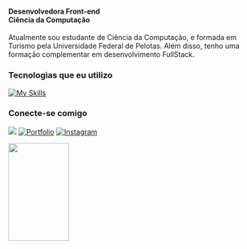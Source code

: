
  <h4><b>Desenvolvedora Front-end</b><br> Ciência da Computação</h4>
 Atualmente sou estudante de Ciência da Computação, e formada em Turismo pela Universidade Federal de Pelotas. Além disso, tenho uma formação complementar em desenvolvimento FullStack. 

<h3> Tecnologias que eu utilizo </h3>


[![My Skills](https://skillicons.dev/icons?i=js,html,css,bootstrap,react,figma,jquery,mysql,vscode,github,git)](https://skillicons.dev)

 <h3> Conecte-se comigo</h3>

  <a href="https://www.linkedin.com/in/evedornelles/" target="_blank"><img src="https://img.shields.io/badge/-LinkedIn-%230077B5?style=for-the-badge&logo=linkedin&logoColor=white" target="_blank"></a> 
  [![Portfolio](https://img.shields.io/badge/Portfolio-FF5722?style=for-the-badge&logo=todoist&logoColor=white)](https://evedornelles.vercel.app/)
  <a href="https://www.instagram.com/heelerstudio/" target="_blank">
  <img src="https://img.shields.io/badge/Instagram-%23E4405F?style=for-the-badge&logo=instagram&logoColor=white" alt="Instagram">
</a>

</div>

<div align="left">  
  <img width="49%" height="195px" src="https://github-readme-stats.vercel.app/api?username=evedornelles&show_icons=true&count_private=true&hide_border=true&title_color=8BC3F5&icon_color=00bfbf&text_color=c9d1d9&bg_color=0d1117"/> 
</div>




